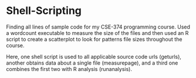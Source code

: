 # Shell-Scripting

Finding all lines of sample code for my CSE-374 programming course. Used a wordcount executable to measure the size of the files and then
used an R script to create a scatterplot to look for patterns file sizes throughout the course.

Here, one shell script is used to all applicable source code urls (geturls), another obtains data about a single file (measurepage), and a 
third one combines the first two with R analysis (runanalysis).
